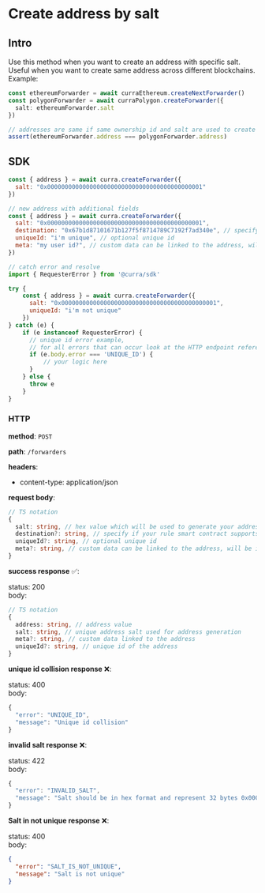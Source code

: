 # Create address by salt

## Intro

Use this method when you want to create an address with specific salt. Useful when you want to create same address across different blockchains. Example:

```ts
const ethereumForwarder = await curraEthereum.createNextForwarder()
const polygonForwarder = await curraPolygon.createForwarder({
  salt: ethereumForwarder.salt
})

// addresses are same if same ownership id and salt are used to create curra instances on multiple blockchains
assert(ethereumForwarder.address === polygonForwarder.address)
```

## SDK

```js
const { address } = await curra.createForwarder({
  salt: "0x00000000000000000000000000000000000000000001" 
})

// new address with additional fields
const { address } = await curra.createForwarder({
  salt: "0x00000000000000000000000000000000000000000001",
  destination: "0x67b1d87101671b127f5f8714789C7192f7ad340e", // specify if your rule smart contract supports multiple destinations
  uniqueId: "i'm unique", // optional unique id 
  meta: "my user id?", // custom data can be linked to the address, will be included in  incomes webhooks
})

// catch error and resolve
import { RequesterError } from '@curra/sdk'

try {
	const { address } = await curra.createForwarder({
	  salt: "0x00000000000000000000000000000000000000000001",
	  uniqueId: "i'm not unique"
	})
} catch (e) {
	if (e instanceof RequesterError) {
      // unique id error example,
      // for all errors that can occur look at the HTTP endpoint reference below
	  if (e.body.error === 'UNIQUE_ID') {
		  // your logic here
	  }	
	} else {
	  throw e
	}
}
```

### HTTP

**method**: `POST`

**path**: `/forwarders`

**headers**: 
- content-type: application/json

**request body**:
```ts
// TS notation
{
  salt: string, // hex value which will be used to generate your address, format: 0x00000000000000000000000000000000000000000000, 32 bytes
  destination?: string, // specify if your rule smart contract supports multiple destinations
  uniqueId?: string, // optional unique id 
  meta?: string, // custom data can be linked to the address, will be included in  incomes webhooks
}
```

**success response** ✅:

status: 200\
body:
```ts
// TS notation
{
  address: string, // address value
  salt: string, // unique address salt used for address generation
  meta?: string, // custom data linked to the address
  uniqueId?: string, // unique id of the address
}
```

**unique id collision response** ❌:

status: 400\
body:
```ts
{ 
  "error": "UNIQUE_ID", 
  "message": "Unique id collision" 
}
```

**invalid salt response** ❌:

status: 422\
body:
```ts
{ 
  "error": "INVALID_SALT", 
  "message": "Salt should be in hex format and represent 32 bytes 0x00000000000000000000000000000000000000000000" 
}
```

**Salt in not unique response** ❌:

status: 400\
body:
```json
{ 
  "error": "SALT_IS_NOT_UNIQUE",
  "message": "Salt is not unique"
}
```
